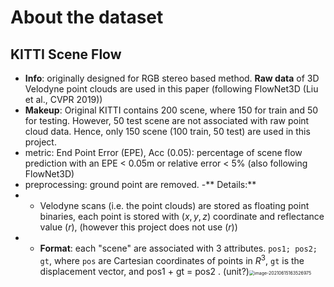 # About the dataset

## KITTI Scene Flow
- **Info**: originally designed for RGB stereo based method. **Raw data** of 3D Velodyne point clouds  are used in this paper (following FlowNet3D (Liu et al., CVPR 2019))
- **Makeup**: Original KITTI contains 200 scene, where 150 for train and 50 for testing. However, 50 test scene are not associated with raw point cloud data. Hence, only 150 scene (100 train, 50 test) are used in this project.
- metric: End Point Error (EPE), Acc (0.05): percentage
of scene flow prediction with an EPE < 0.05m or
relative error < 5% (also following FlowNet3D)
- preprocessing: ground point are removed.
-** Details:**
- - Velodyne scans (i.e. the point clouds) are stored as floating point binaries, each point is stored with $(x, y, z)$ coordinate and reflectance value $(r)$, (however this project does not use $(r)$)
- - **Format**: each "scene" are associated with 3 attributes. `pos1; pos2; gt`, where `pos` are Cartesian coordinates of points in $R^3$, `gt` is the displacement vector, and pos1 + gt = pos2 . (unit?)<img src="C:\Users\11385\AppData\Roaming\Typora\typora-user-images\image-20210615163526975.png" alt="image-20210615163526975" style="zoom: 50%;" />

